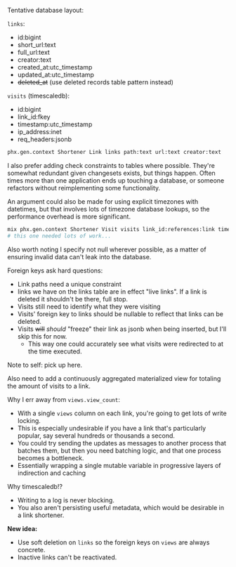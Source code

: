 Tentative database layout:

`links`:
- id:bigint
- short_url:text
- full_url:text
- creator:text
- created_at:utc_timestamp
- updated_at:utc_timestamp
- ~~deleted_at~~ (use deleted records table pattern instead)

`visits` (timescaledb):
- id:bigint
- link_id:fkey
- timestamp:utc_timestamp
- ip_address:inet
- req_headers:jsonb

```sh
phx.gen.context Shortener Link links path:text url:text creator:text
```

I also prefer adding check constraints to tables where possible. They're somewhat redundant given changesets exists, but things happen. Often times more than one application ends up touching a database, or someone refactors without reimplementing some functionality.

An argument could also be made for using explicit timezones with datetimes, but that involves lots of timezone database lookups, so the performance overhead is more significant.


```sh
mix phx.gen.context Shortener Visit visits link_id:references:link timestamp:utc_datetime ip_address:text req_headers:map
# this one needed lots of work...
```

Also worth noting I specify not null wherever possible, as a matter of ensuring invalid data can't leak into the database.

Foreign keys ask hard questions:
- Link paths need a unique constraint
- links we have on the links table are in effect "live links". If a link is deleted it shouldn't be there, full stop.
- Visits still need to identify what they were visiting
- Visits' foreign key to links should be nullable to reflect that links can be deleted.
- Visits ~~will~~ *should* "freeze" their link as jsonb when being inserted, but I'll skip this for now.
  - This way one could accurately see what visits were redirected to at the time executed.

Note to self: pick up here.

Also need to add a continuously aggregated materialized view for totaling the amount of visits to a link.

Why I err away from `views.view_count`:
- With a single `views` column on each link, you're going to get lots of write locking.
- This is especially undesirable if you have a link that's particularly popular, say several hundreds or thousands a second.
- You could try sending the updates as messages to another process that batches them, but then you need batching logic, and that one process becomes a bottleneck.
- Essentially wrapping a single mutable variable in progressive layers of indirection and caching

Why timescaledb!?
- Writing to a log is never blocking.
- You also aren't persisting useful metadata, which would be desirable in a link shortener.

**New idea:**
- Use soft deletion on `links` so the foreign keys on `views` are always concrete.
- Inactive links can't be reactivated.